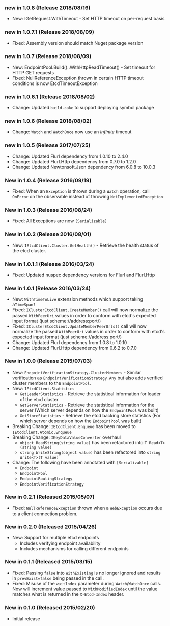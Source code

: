 ### new in 1.0.8 (Release 2018/08/16)
* New: IGetRequest.WithTimeout - Set HTTP timeout on per-request basis

### new in 1.0.7.1 (Release 2018/08/09)
* Fixed: Assembly version should match Nuget package version

### new in 1.0.7 (Release 2018/08/09)
* New: EndpointPool.Build()..WithHttpReadTimeout() - Set timeout for HTTP GET requests
* Fixed: NullReferenceException thrown in certain HTTP timeout conditions is now EtcdTimeoutException

### new in 1.0.6.1 (Release 2018/08/02)
* Change: Updated `build.cake` to support deploying symbol package

### new in 1.0.6 (Release 2018/08/02)
* Change: `Watch` and `WatchOnce` now use an _Infinite_ timeout

### new in 1.0.5 (Release 2017/07/25)
* Change: Updated Flurl dependency from 1.0.10 to 2.4.0
* Change: Updated Flurl.Http dependency from 0.7.0 to 1.2.0
* Change: Updated Newtonsoft.Json dependency from 6.0.8 to 10.0.3

### New in 1.0.4 (Release 2016/09/19)
* Fixed: When an `Exception` is thrown during a `Watch` operation, call `OnError` on the observable instead of throwing `NotImplementedException`

### New in 1.0.3 (Release 2016/08/24)
* Fixed: All Exceptions are now `[Serializable]`

### New in 1.0.2 (Release 2016/08/01)
* New: `IEtcdClient.Cluster.GetHealth()` - Retrieve the health status of the etcd cluster.

### New in 1.0.1.1 (Release 2016/03/24)
* Fixed: Updated nuspec dependency versions for Flurl and Flurl.Http

### New in 1.0.1 (Release 2016/03/24)
* New: `WithTimeToLive` extension methods which support taking a`TimeSpan?`
* Fixed: `IClusterEtcdClient.CreateMember()` call will now normalize the passed `WithPeerUri` values in order to conform with etcd's expected input format (just scheme://address:port/)
* Fixed: `IClusterEtcdClient.UpdateMemberPeerUrls()` call will now normalize the passed `WithPeerUri` values in order to conform with etcd's expected input format (just scheme://address:port/)
* Change: Updated Flurl dependency from 1.0.8 to 1.0.10
* Change: Updated Flurl.Http dependency from 0.6.2 to 0.7.0

### New in 1.0.0 (Release 2015/07/03)
* New: `EndpointVerificationStrategy.ClusterMembers` - Similar verification as `EndpointVerificationStrategy.Any` but also adds verified cluster members to the `EndpointPool`.
* New: `IEtcdClient.Statistics`
	* `GetLeaderStatistics` - Retrieve the statistical information for leader of the etcd cluster
	* `GetServerStatistics` - Retrieve the statistical information for the server (Which server depends on how the `EndpointPool` was built)
	* `GetStoreStatistics` - Retrieve the etcd backing store statistics (For which server depends on how the `EndpointPool` was built)
* Breaking Change: `IEtcdClient.Enqueue` has been moved to `IEtcdClient.Atomic.Enqueue`
* Breaking Change: `IKeyDataValueConverter` overhaul
	* `object ReadString(string value)` has been refactored into `T Read<T>(string value)`
	* `string WriteString(object value)` has been refactored into `string Write<T>(T value)`
* Change: The following have been annotated with `[Serializable]`
	* `Endpoint`
	* `EndpointPool`
	* `EndpointRoutingStrategy`
	* `EndpointVerificationStrategy`

### New in 0.2.1 (Released 2015/05/07)
* Fixed: `NullReferenceException` thrown when a `WebException` occurs due to a client connection problem.

### New in 0.2.0 (Released 2015/04/26)
* New: Support for multiple etcd endpoints
	* Includes verifying endpoint availability
	* Includes mechanisms for calling different endpoints 

### New in 0.1.1 (Released 2015/03/15)
* Fixed: Passing `false` into `WithExisting` is no longer ignored and results in `prevExist=false` being passed in the call.
* Fixed: Misuse of the `waitIndex` parameter during `Watch`/`WatchOnce` calls. Now will increment value passed to `WithModifiedIndex` until the value matches what is returned in the `X-Etcd-Index` header.

### New in 0.1.0 (Released 2015/02/20)
* Initial release
